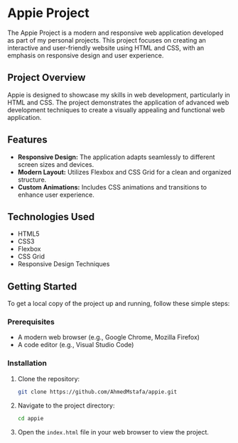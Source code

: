 # Appie Project

The Appie Project is a modern and responsive web application developed as part of my personal projects. This project focuses on creating an interactive and user-friendly website using HTML and CSS, with an emphasis on responsive design and user experience.

## Project Overview

Appie is designed to showcase my skills in web development, particularly in HTML and CSS. The project demonstrates the application of advanced web development techniques to create a visually appealing and functional web application.

## Features

- **Responsive Design:** The application adapts seamlessly to different screen sizes and devices.
- **Modern Layout:** Utilizes Flexbox and CSS Grid for a clean and organized structure.
- **Custom Animations:** Includes CSS animations and transitions to enhance user experience.

## Technologies Used

- HTML5
- CSS3
- Flexbox
- CSS Grid
- Responsive Design Techniques

## Getting Started

To get a local copy of the project up and running, follow these simple steps:

### Prerequisites

- A modern web browser (e.g., Google Chrome, Mozilla Firefox)
- A code editor (e.g., Visual Studio Code)

### Installation

1. Clone the repository:
    ```bash
    git clone https://github.com/AhmedMstafa/appie.git
    ```
2. Navigate to the project directory:
    ```bash
    cd appie
    ```
3. Open the `index.html` file in your web browser to view the project.
